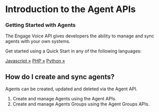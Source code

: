 # Introduction to the Agent APIs

<div class="jumbotron pt-1">
  <h3 class="display-5">Getting Started with Agents</h3>
  <p class="lead">The Engage Voice API gives developers the ability to manage and sync agents with your own systems.</p>
  <p>Get started using a Quick Start in any of the following languages:</p>
  <a href="quick-start/node/" class="btn btn-light qs-link">Javascript &raquo;</a>
  <a href="quick-start/php/" class="btn btn-light qs-link">PHP &raquo;</a>
  <a href="quick-start/python/" class="btn btn-light qs-link">Python &raquo;</a>
</div>

## How do I create and sync agents?

Agents can be created, updated and deleted via the Agent API.

1. Create and manage Agents using the Agent APIs.
1. Create and manage Agents Groups using the Agent Groups APIs.

